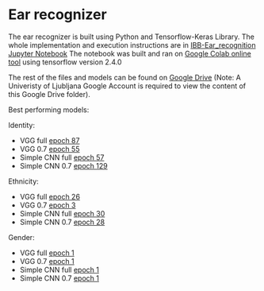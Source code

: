 # Ear recognizer 
The ear recognizer is built using Python and Tensorflow-Keras Library.
The whole implementation and execution instructions are in [IBB-Ear_recognition Jupyter Notebook](IBB-Ear_recognition.ipynb)
The notebook was built and ran on [Google Colab online tool](https://colab.research.google.com) using tensorflow version 2.4.0

The rest of the files and models can be found on [Google Drive](https://drive.google.com/drive/folders/1q4VBjxXgQDa3HEOxLNRgyZcfuk-spJN_?usp=sharing) (Note: A Univeristy of Ljubljana Google Account is required to view the content of this Google Drive folder).

Best performing models:

Identity:
- VGG full [epoch 87](https://drive.google.com/file/d/14ttfjIDfHEdqgIgGN3zm7AAFGqD7CZPa/view?usp=sharing)
- VGG 0.7 [epoch 55](https://drive.google.com/file/d/1AmqcdcY1UQagjg5xBsbg0wJlbpgtTUD3/view?usp=sharing)
- Simple CNN full [epoch 57](https://drive.google.com/file/d/1Q1-gxFbYWj1iuOShjykGown7NMiI68jM/view?usp=sharing)
- Simple CNN 0.7 [epoch 129](https://drive.google.com/file/d/1TVXDNWnJM7lQKIcyWI3PLIkEhuPnqcPX/view?usp=sharing)

Ethnicity:
- VGG full [epoch 26](https://drive.google.com/file/d/1Jh01TNScoGqQtA2B_cw3yfRwvO2MZeVo/view?usp=sharing)
- VGG 0.7 [epoch 3](https://drive.google.com/file/d/1RXpGHFu9DIx_CZbm9XVyvP1c2moReCIG/view?usp=sharing)
- Simple CNN full [epoch 30](https://drive.google.com/file/d/1J19AhwmOCxWnvYZXf20suiIlFU953i2w/view?usp=sharing)
- Simple CNN 0.7 [epoch 28](https://drive.google.com/file/d/12ibB7i7ez-jGU1bidoaOCLRB64ub_Acw/view?usp=sharing)

Gender:
- VGG full [epoch 1](https://drive.google.com/file/d/1MVY4KtOo6GJmvHpGBNI9ZqYx1z0PiC9T/view?usp=sharing)
- VGG 0.7 [epoch 1](https://drive.google.com/file/d/1YUMINsp868dSI1-NtOiuHa_naHunevgT/view?usp=sharing)
- Simple CNN full [epoch 1](https://drive.google.com/file/d/13VOaiboyd2L5-lDTq0mGsGgDDD71Kw78/view?usp=sharing)
- Simple CNN 0.7 [epoch 1](https://drive.google.com/file/d/1UAYpkYGR8y6QMzRZBe8UhPbDtjEJE2YC/view?usp=sharing)